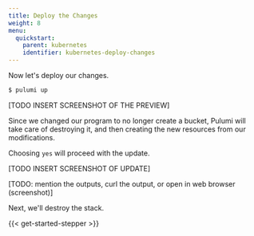 ```yaml
---
title: Deploy the Changes
weight: 8
menu:
  quickstart:
    parent: kubernetes
    identifier: kubernetes-deploy-changes
---
```


Now let's deploy our changes.

```bash
$ pulumi up
```

[TODO INSERT SCREENSHOT OF THE PREVIEW]

Since we changed our program to no longer create a bucket, Pulumi will take care of destroying it, and then creating the new resources from our modifications.

Choosing `yes` will proceed with the update.

[TODO INSERT SCREENSHOT OF UPDATE]

[TODO: mention the outputs, curl the output, or open in web browser (screenshot)]

Next, we'll destroy the stack.

{{< get-started-stepper >}}

